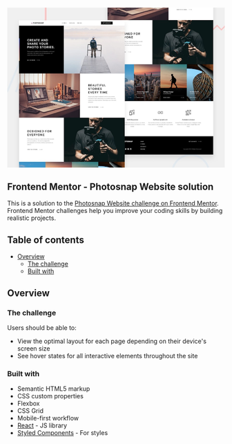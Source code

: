 !["photosnap"](https://github.com/johncabang/react-photosnap/blob/main/docs/preview.jpg?raw=true)

## Frontend Mentor - Photosnap Website solution <!-- omit in toc -->

This is a solution to the [Photosnap Website challenge on Frontend Mentor](https://www.frontendmentor.io/challenges/photosnap-multipage-website-nMDSrNmNW). Frontend Mentor challenges help you improve your coding skills by building realistic projects.

## Table of contents <!-- omit in toc -->

- [Overview](#overview)
  - [The challenge](#the-challenge)
  - [Built with](#built-with)
  <!-- - [Preview](#preview) -->

## Overview

### The challenge

Users should be able to:

- View the optimal layout for each page depending on their device's screen size
- See hover states for all interactive elements throughout the site

### Built with

- Semantic HTML5 markup
- CSS custom properties
- Flexbox
- CSS Grid
- Mobile-first workflow
- [React](https://reactjs.org/) - JS library
- [Styled Components](https://styled-components.com/) - For styles

<!-- ### Preview

!["photosnap"](https://github.com/johncabang/react-photosnap/blob/main/docs/preview.jpg?raw=true) -->

